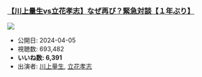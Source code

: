 ### [【川上量生vs立花孝志】なぜ再び？緊急対談【１年ぶり】](https://www.youtube.com/watch?v=ONfq9M6aRG0)
[![](https://img.youtube.com/vi/ONfq9M6aRG0/sddefault.jpg)](https://www.youtube.com/watch?v=ONfq9M6aRG0)
-   公開日: 2024-04-05
-   視聴数: 693,482
-   **いいね数: 6,391**
-   出演者: [川上量生](/rehacq_fan/people/川上量生 "wikilink"), [立花孝志](/rehacq_fan/people/立花孝志 "wikilink")

